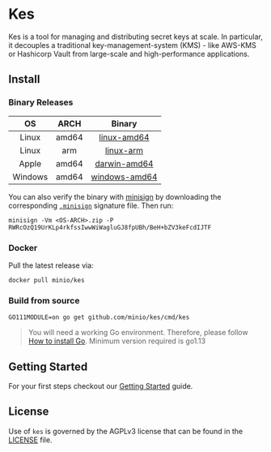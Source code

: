 # Kes
Kes is a tool for managing and distributing secret keys at scale. In particular, it decouples a traditional key-management-system (KMS) - like AWS-KMS or Hashicorp Vault from large-scale and high-performance applications.

## Install 

### Binary Releases

| OS      | ARCH  | Binary            |
|:-------:|:-----:|:-----------------:|
| Linux   | amd64 | [linux-amd64](https://github.com/minio/kes/releases/latest/download/linux-amd64.zip)
| Linux   | arm   | [linux-arm](https://github.com/minio/kes/releases/latest/download/linux-arm.zip)
| Apple   | amd64 | [darwin-amd64](https://github.com/minio/kes/releases/latest/download/darwin-amd64.zip)
| Windows | amd64 | [windows-amd64](https://github.com/minio/kes/releases/latest/download/windows-amd64.zip)

You can also verify the binary with [minisign](https://jedisct1.github.io/minisign/) by downloading the corresponding [`.minisign`](https://github.com/minio/kes/releases/latest) signature file. Then run:
```
minisign -Vm <OS-ARCH>.zip -P RWRcOzQ19UrKLp4rkfssIwwWiWagluGJ8fpUBh/BeH+bZV3keFcdIJTF
```

### Docker

Pull the latest release via:
```
docker pull minio/kes
```

### Build from source

```
GO111MODULE=on go get github.com/minio/kes/cmd/kes
```
> You will need a working Go environment. Therefore, please follow [How to install Go](https://golang.org/doc/install). 
> Minimum version required is go1.13

## Getting Started
For your first steps checkout our [Getting Started](https://github.com/minio/kes/wiki/Getting-Started) guide.

## License
Use of `kes` is governed by the AGPLv3 license that can be found in the [LICENSE](./LICENSE) file.

